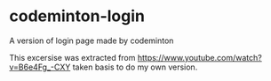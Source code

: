 # codeminton-login
A version of login page made by codeminton

This excersise was extracted from https://www.youtube.com/watch?v=B6e4Fg_-CXY taken basis to do my own version.
